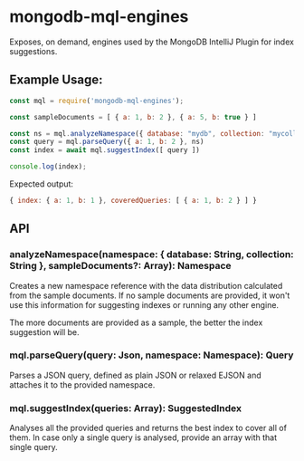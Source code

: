 # mongodb-mql-engines

Exposes, on demand, engines used by the MongoDB IntelliJ Plugin for
index suggestions.

## Example Usage:

```js
const mql = require('mongodb-mql-engines');

const sampleDocuments = [ { a: 1, b: 2 }, { a: 5, b: true } ]

const ns = mql.analyzeNamespace({ database: "mydb", collection: "mycoll" }, sampleDocuments)
const query = mql.parseQuery({ a: 1, b: 2 }, ns)
const index = await mql.suggestIndex([ query ])

console.log(index);
```

Expected output:

```js
{ index: { a: 1, b: 1 }, coveredQueries: [ { a: 1, b: 2 } ] }
```

## API

### analyzeNamespace(namespace: { database: String, collection: String }, sampleDocuments?: Array<Json>): Namespace

Creates a new namespace reference with the data distribution calculated from the sample documents. If no sample
documents are provided, it won't use this information for suggesting indexes or running any other engine.

The more documents are provided as a sample, the better the index suggestion will be.

### mql.parseQuery(query: Json, namespace: Namespace): Query

Parses a JSON query, defined as plain JSON or relaxed EJSON and attaches it to the provided namespace.

### mql.suggestIndex(queries: Array<Query>): SuggestedIndex

Analyses all the provided queries and returns the best index to cover all of them. In case only
a single query is analysed, provide an array with that single query.

